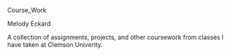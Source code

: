 Course_Work

Melody Eckard

A collection of assignments, projects, and other coursework from classes I have taken at Clemson Univerity.
